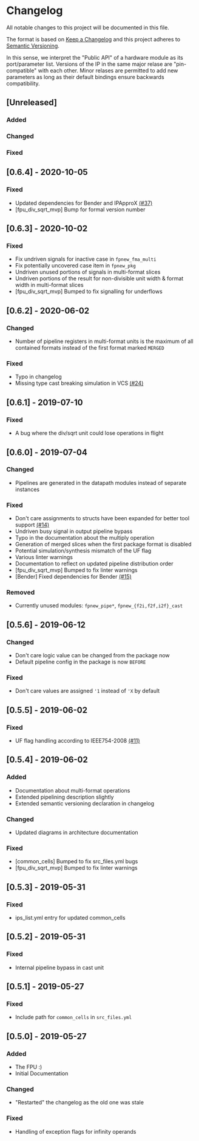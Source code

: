 # Changelog

All notable changes to this project will be documented in this file.

The format is based on [Keep a Changelog](http://keepachangelog.com/en/1.0.0/) and this project adheres to [Semantic Versioning](http://semver.org/spec/v2.0.0.html).

In this sense, we interpret the "Public API" of a hardware module as its port/parameter list.
Versions of the IP in the same major relase are "pin-compatible" with each other. Minor relases are permitted to add new parameters as long as their default bindings ensure backwards compatibility.


## [Unreleased]

### Added
### Changed
### Fixed


## [0.6.4] - 2020-10-05

### Fixed
- Updated dependencies for Bender and IPApproX [(#37)](https://github.com/pulp-platform/fpnew/issues/37)
- [fpu_div_sqrt_mvp] Bump for formal version number


## [0.6.3] - 2020-10-02

### Fixed
- Fix undriven signals for inactive case in `fpnew_fma_multi`
- Fix potentially uncovered case item in `fpnew_pkg`
- Undriven unused portions of signals in multi-format slices
- Undriven portions of the result for non-divisible unit width & format width in multi-format slices
- [fpu_div_sqrt_mvp] Bumped to fix signalling for underflows


## [0.6.2] - 2020-06-02

### Changed
- Number of pipeline registers in multi-format units is the maximum of all contained formats instead of the first format marked `MERGED`

### Fixed
- Typo in changelog
- Missing type cast breaking simulation in VCS [(#24)](https://github.com/pulp-platform/fpnew/issues/24)


## [0.6.1] - 2019-07-10

### Fixed
- A bug where the div/sqrt unit could lose operations in flight


## [0.6.0] - 2019-07-04

### Changed
- Pipelines are generated in the datapath modules instead of separate instances

### Fixed
- Don't care assignments to structs have been expanded for better tool support [(#14)](https://github.com/pulp-platform/fpnew/pull/14)
- Undriven busy signal in output pipeline bypass
- Typo in the documentation about the multiply operation
- Generation of merged slices when the first package format is disabled
- Potential simulation/synthesis mismatch of the UF flag
- Various linter warnings
- Documentation to reflect on updated pipeline distribution order
- [fpu_div_sqrt_mvp] Bumped to fix linter warnings
- [Bender] Fixed dependencies for Bender [(#15)](https://github.com/pulp-platform/fpnew/pull/15)

### Removed
- Currently unused modules: `fpnew_pipe*`, `fpnew_{f2i,f2f,i2f}_cast`


## [0.5.6] - 2019-06-12

### Changed
- Don't care logic value can be changed from the package now
- Default pipeline config in the package is now `BEFORE`

### Fixed
- Don't care values are assigned `'1` instead of `'X` by default


## [0.5.5] - 2019-06-02

### Fixed
- UF flag handling according to IEEE754-2008 [(#11)](https://github.com/pulp-platform/fpnew/issues/11)


## [0.5.4] - 2019-06-02

### Added
- Documentation about multi-format operations
- Extended pipelining description slightly
- Extended semantic versioning declaration in changelog

### Changed
- Updated diagrams in architecture documentation

### Fixed
- [common_cells] Bumped to fix src_files.yml bugs
- [fpu_div_sqrt_mvp] Bumped to fix linter warnings


## [0.5.3] - 2019-05-31

### Fixed
- ips_list.yml entry for updated common_cells


## [0.5.2] - 2019-05-31

### Fixed
- Internal pipeline bypass in cast unit


## [0.5.1] - 2019-05-27

### Fixed
- Include path for `common_cells` in `src_files.yml`


## [0.5.0] - 2019-05-27

### Added
- The FPU :)
- Initial Documentation

### Changed
- "Restarted" the changelog as the old one was stale

### Fixed
- Handling of exception flags for infinity operands

